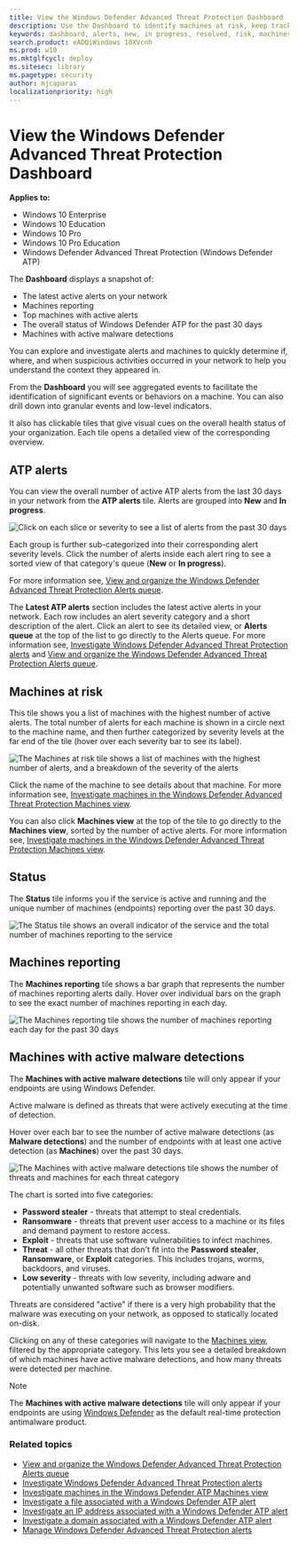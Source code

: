 ```yaml
---
title: View the Windows Defender Advanced Threat Protection Dashboard
description: Use the Dashboard to identify machines at risk, keep track of the status of the service, and see statistics and information about machines and alerts.
keywords: dashboard, alerts, new, in progress, resolved, risk, machines at risk, infections, reporting, statistics, charts, graphs, health, active malware detections, threat category, categories, password stealer, ransomware, exploit, threat, low severity, active malware
search.product: eADQiWindows 10XVcnh
ms.prod: w10
ms.mktglfcycl: deploy
ms.sitesec: library
ms.pagetype: security
author: mjcaparas
localizationpriority: high
---
```


# View the Windows Defender Advanced Threat Protection Dashboard

**Applies to:**

- Windows 10 Enterprise
- Windows 10 Education
- Windows 10 Pro
- Windows 10 Pro Education
- Windows Defender Advanced Threat Protection (Windows Defender ATP)

The **Dashboard** displays a snapshot of:

- The latest active alerts on your network
- Machines reporting
- Top machines with active alerts
- The overall status of Windows Defender ATP for the past 30 days
- Machines with active malware detections

You can explore and investigate alerts and machines to quickly determine if, where, and when suspicious activities occurred in your network to help you understand the context they appeared in.

From the **Dashboard** you will see aggregated events to facilitate the identification of significant events or behaviors on a machine. You can also drill down into granular events and low-level indicators.

It also has clickable tiles that give visual cues on the overall health status of your organization. Each tile opens a detailed view of the corresponding overview.

## ATP alerts
You can view the overall number of active ATP alerts from the last 30 days in your network from the **ATP alerts** tile. Alerts are grouped into **New** and **In progress**.

![Click on each slice or severity to see a list of alerts from the past 30 days](images/atp.png)

Each group is further sub-categorized into their corresponding alert severity levels. Click the number of alerts inside each alert ring to see a sorted view of that category's queue (**New** or **In progress**).

For more information see, [View and organize the Windows Defender Advanced Threat Protection Alerts queue](alerts-queue-windows-defender-advanced-threat-protection.md).

The **Latest ATP alerts** section includes the latest active alerts in your network. Each row includes an alert severity category and a short description of the alert. Click an alert to see its detailed view, or **Alerts queue** at the top of the list to go directly to the Alerts queue. For more information see,  [Investigate Windows Defender Advanced Threat Protection alerts](investigate-alerts-windows-defender-advanced-threat-protection.md) and [View and organize the Windows Defender Advanced Threat Protection Alerts queue](alerts-queue-windows-defender-advanced-threat-protection.md).

## Machines at risk
This tile shows you a list of machines with the highest number of active alerts. The total number of alerts for each machine is shown in a circle next to the machine name, and then further categorized by severity levels at the far end of the tile (hover over each severity bar to see its label).

![The Machines at risk tile shows a list of machines with the highest number of alerts, and a breakdown of the severity of the alerts](images/machines-at-risk.png)

Click the name of the machine to see details about that machine. For more information see, [Investigate machines in the Windows Defender Advanced Threat Protection Machines view](investigate-machines-windows-defender-advanced-threat-protection.md).

You can also click **Machines view** at the top of the tile to go directly to the **Machines view**, sorted by the number of active alerts. For more information see, [Investigate machines in the Windows Defender Advanced Threat Protection Machines view](investigate-machines-windows-defender-advanced-threat-protection.md).

## Status
The **Status** tile informs you if the service is active and running and the unique number of machines (endpoints) reporting over the past 30 days.

![The Status tile shows an overall indicator of the service and the total number of machines reporting to the service](images/status-tile.png)

## Machines reporting
The **Machines reporting** tile shows a bar graph that represents the number of machines reporting alerts daily. Hover over individual bars on the graph to see the exact number of machines reporting in each day.

![The Machines reporting tile shows the number of machines reporting each day for the past 30 days](images/machines-reporting-tile.png)

## Machines with active malware detections
The **Machines with active malware detections** tile will only appear if your endpoints are using Windows Defender.

Active malware is defined as threats that were actively executing at the time of detection.

Hover over each bar to see the number of active malware detections (as **Malware detections**) and the number of endpoints with at least one active detection (as **Machines**) over the past 30 days.

![The Machines with active malware detections tile shows the number of threats and machines for each threat category](images/machines-active-threats-tile.png)

The chart is sorted into five categories:

- **Password stealer** - threats that attempt to steal credentials.
- **Ransomware** - threats that prevent user access to a machine or its files and demand payment to restore access.
- **Exploit** - threats that use software vulnerabilities to infect machines.
- **Threat** - all other threats that don't fit into the **Password stealer**, **Ransomware**, or **Exploit** categories. This includes trojans, worms, backdoors, and viruses.
- **Low severity** - threats with low severity, including adware and potentially unwanted software such as browser modifiers.

Threats are considered "active" if there is a very high probability that the malware was executing on your network, as opposed to statically located on-disk.

Clicking on any of these categories will navigate to the [Machines view](investigate-machines-windows-defender-advanced-threat-protection.md), filtered by the appropriate category. This lets you see a detailed breakdown of which machines have active malware detections, and how many threats were detected per machine.

> [!NOTE]
> The **Machines with active malware detections** tile will only appear if your endpoints are using [Windows Defender](https://technet.microsoft.com/library/mt622091(v=vs.85).aspx) as the default real-time protection antimalware product.

### Related topics
- [View and organize the Windows Defender Advanced Threat Protection Alerts queue](alerts-queue-windows-defender-advanced-threat-protection.md)
- [Investigate Windows Defender Advanced Threat Protection alerts](investigate-alerts-windows-defender-advanced-threat-protection.md)
- [Investigate machines in the Windows Defender ATP Machines view](investigate-machines-windows-defender-advanced-threat-protection.md)
- [Investigate a file associated with a Windows Defender ATP alert](investigate-files-windows-defender-advanced-threat-protection.md)
- [Investigate an IP address associated with a Windows Defender ATP alert](investigate-ip-windows-defender-advanced-threat-protection.md)
- [Investigate a domain associated with a Windows Defender ATP alert](investigate-domain-windows-defender-advanced-threat-protection.md)
- [Manage Windows Defender Advanced Threat Protection alerts](manage-alerts-windows-defender-advanced-threat-protection.md)
